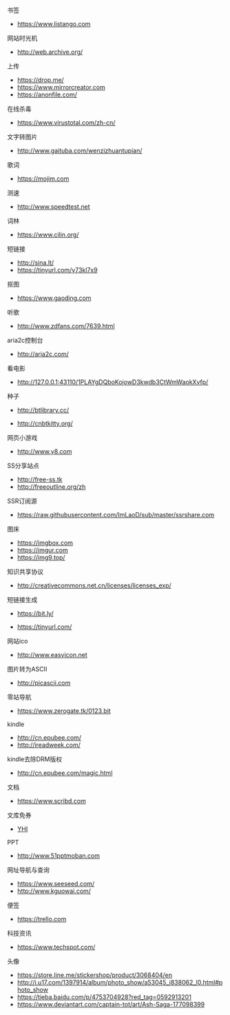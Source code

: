 书签
* https://www.listango.com

网站时光机

* http://web.archive.org/

上传

* https://drop.me/
* https://www.mirrorcreator.com
* https://anonfile.com/

在线杀毒

* https://www.virustotal.com/zh-cn/

文字转图片

* http://www.gaituba.com/wenzizhuantupian/

歌词

* https://mojim.com

测速

* http://www.speedtest.net

词林

* https://www.cilin.org/

短链接

* http://sina.lt/
* https://tinyurl.com/y73kl7x9


抠图

* https://www.gaoding.com

听歌

* http://www.zdfans.com/7639.html

aria2c控制台

* http://aria2c.com/

看电影

* http://127.0.0.1:43110/1PLAYgDQboKojowD3kwdb3CtWmWaokXvfp/

种子

* http://btlibrary.cc/

* http://cnbtkitty.org/

网页小游戏

* http://www.y8.com

SS分享站点

* http://free-ss.tk
* http://freeoutline.org/zh

SSR订阅源

* https://raw.githubusercontent.com/ImLaoD/sub/master/ssrshare.com

图床

* https://imgbox.com
* https://imgur.com  
* https://img9.top/  

知识共享协议

*  http://creativecommons.net.cn/licenses/licenses_exp/

短链接生成

* https://bit.ly/

* https://tinyurl.com/

网站ico

* http://www.easyicon.net

图片转为ASCII

* http://picascii.com

零站导航

* https://www.zerogate.tk/0123.bit

kindle

* http://cn.epubee.com/
* http://ireadweek.com/


kindle去除DRM版权

* http://cn.epubee.com/magic.html

文档

* https://www.scribd.com

文库免券

* [YHI](https://shui.azurewebsites.net/bdwk/)

PPT

* http://www.51pptmoban.com

网址导航与查询

* https://www.seeseed.com/
* http://www.kguowai.com/

便签

* https://trello.com

科技资讯

* https://www.techspot.com/

头像
* https://store.line.me/stickershop/product/3068404/en
* http://i.u17.com/1397914/album/photo_show/a53045_i838062_l0.html#photo_show
* https://tieba.baidu.com/p/4753704928?red_tag=0592913201
* https://www.deviantart.com/captain-tot/art/Ash-Saga-177098399



